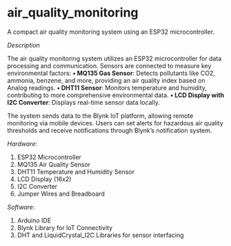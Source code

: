 # air_quality_monitoring
 A compact air quality monitoring system using an ESP32 microcontroller.

*Description* 

The air quality monitoring system utilizes an ESP32 microcontroller for data processing and 
communication. Sensors are connected to measure key environmental factors: 
**• MQ135 Gas Sensor**: Detects pollutants like CO2, ammonia, benzene, and more, 
providing an air quality index based on Analog readings. 
**• DHT11 Sensor**: Monitors temperature and humidity, contributing to more 
comprehensive environmental data. 
**• LCD Display with I2C Converter**: Displays real-time sensor data locally.

The system sends data to the Blynk IoT platform, allowing remote monitoring via mobile 
devices. Users can set alerts for hazardous air quality thresholds and receive notifications 
through Blynk’s notification system.

*Hardware*: 
1. ESP32 Microcontroller 
2. MQ135 Air Quality Sensor 
3. DHT11 Temperature and Humidity Sensor 
4. LCD Display (16x2) 
5. I2C Converter 
6. Jumper Wires and Breadboard
   
*Software*: 
1. Arduino IDE  
2. Blynk Library for IoT Connectivity 
3. DHT and LiquidCrystal_I2C Libraries for sensor interfacing
